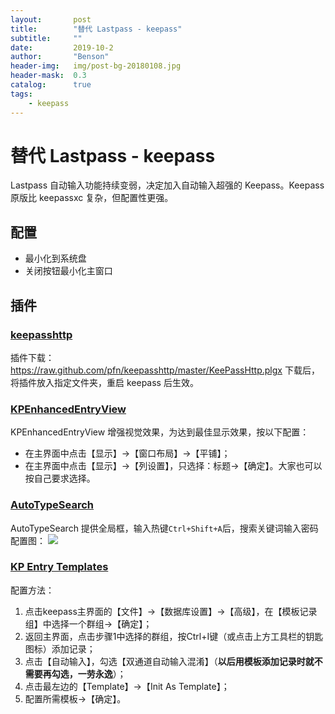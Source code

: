 ```yaml
---
layout:       post
title:        "替代 Lastpass - keepass"
subtitle:     ""
date:         2019-10-2
author:       "Benson"
header-img:   img/post-bg-20180108.jpg
header-mask:  0.3
catalog:      true
tags: 
    - keepass
---
```

# 替代 Lastpass - keepass

Lastpass 自动输入功能持续变弱，决定加入自动输入超强的 Keepass。Keepass 原版比 keepassxc 复杂，但配置性更强。

## 配置

* 最小化到系统盘
* 关闭按钮最小化主窗口

## 插件

### [keepasshttp](https://github.com/pfn/keepasshttp/)
插件下载：https://raw.github.com/pfn/keepasshttp/master/KeePassHttp.plgx
下载后，将插件放入指定文件夹，重启 keepass 后生效。

### [KPEnhancedEntryView](https://keepass.info/plugins.html#kpenhentryview)
KPEnhancedEntryView 增强视觉效果，为达到最佳显示效果，按以下配置：
* 在主界面中点击【显示】→【窗口布局】→【平铺】；
* 在主界面中点击【显示】→【列设置】，只选择：标题→【确定】。大家也可以按自己要求选择。

### [AutoTypeSearch](https://keepass.info/plugins.html#atsearch)
AutoTypeSearch 提供全局框，输入热键`Ctrl+Shift+A`后，搜索关键词输入密码
配置图：
![](http://tc.seoipo.com/20191013083950.png)

### [KP Entry Templates](https://github.com/mitchcapper/KPEntryTemplates)

配置方法：

1. 点击keepass主界面的【文件】→【数据库设置】→【高级】，在【模板记录组】中选择一个群组→【确定】；
2. 返回主界面，点击步骤1中选择的群组，按Ctrl+I键（或点击上方工具栏的钥匙图标）添加记录；
3. 点击【自动输入】，勾选【双通道自动输入混淆】（**以后用模板添加记录时就不需要再勾选，一劳永逸**）；
4. 点击最左边的【Template】→【Init As Template】；
5. 配置所需模板→【确定】。